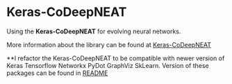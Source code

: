 # Keras-CoDeepNEAT


Using the **Keras-CoDeepNEAT** for evolving neural networks.

More information about the library can be found at [Keras-CoDeepNEAT](https://github.com/sbcblab/Keras-CoDeepNEAT)



**I refactor the Keras-CoDeepNEAT to be compatible with newer version of Keras Tensorflow  Networkx  PyDot  GraphViz  SkLearn. Version of these packages can be found in [README](README.md)